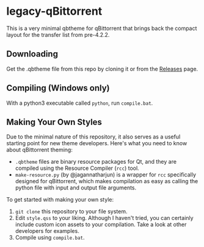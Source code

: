 # legacy-qBittorrent

This is a very minimal qbtheme for qBittorrent that brings back the compact layout for the transfer list from pre-4.2.2.

## Downloading

Get the .qbtheme file from this repo by cloning it or from the [Releases](https://github.com/FoxInFlame/legacy-qBittorrent/releases) page.

## Compiling (Windows only)

With a python3 executable called `python`, run `compile.bat`.

## Making Your Own Styles

Due to the minimal nature of this repository, it also serves as a useful starting point for new theme developers. Here's what you need to know about qBittorrent theming:

- `.qbtheme` files are binary resource packages for Qt, and they are compiled using the Resource Compiler (`rcc`) tool.
- `make-resource.py` (by @jagannatharjun) is a wrapper for `rcc` specifically designed for qBittorrent, which makes compilation as easy as calling the python file with input and output file arguments.

To get started with making your own style:

1. `git clone` this repository to your file system.
2. Edit `style.qss` to your liking. Although I haven't tried, you can certainly include custom icon assets to your compilation. Take a look at other developers for examples.
3. Compile using `compile.bat`.
